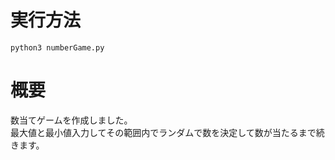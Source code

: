 # 実行方法
```
python3 numberGame.py
```

# 概要
数当てゲームを作成しました。<br>
最大値と最小値入力してその範囲内でランダムで数を決定して数が当たるまで続きます。
